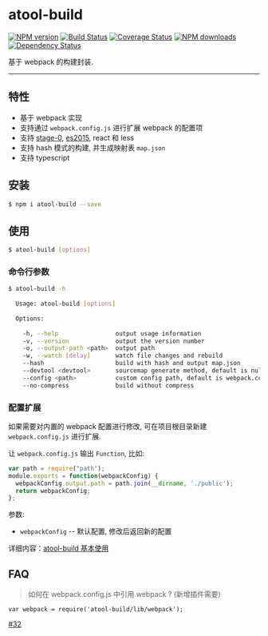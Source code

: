 # atool-build

[![NPM version](https://img.shields.io/npm/v/atool-build.svg?style=flat)](https://npmjs.org/package/atool-build)
[![Build Status](https://img.shields.io/travis/ant-tool/atool-build.svg?style=flat)](https://travis-ci.org/ant-tool/atool-build)
[![Coverage Status](https://img.shields.io/coveralls/ant-tool/atool-build.svg?style=flat)](https://coveralls.io/r/ant-tool/atool-build)
[![NPM downloads](http://img.shields.io/npm/dm/atool-build.svg?style=flat)](https://npmjs.org/package/atool-build)
[![Dependency Status](https://david-dm.org/ant-tool/atool-build.svg)](https://david-dm.org/ant-tool/atool-build)

基于 webpack 的构建封装.

----

## 特性

- 基于 webpack 实现
- 支持通过 `webpack.config.js` 进行扩展 webpack 的配置项
- 支持 [stage-0](https://babeljs.io/docs/plugins/preset-stage-0), [es2015](https://babeljs.io/docs/plugins/preset-es2015), react 和 less
- 支持 hash 模式的构建, 并生成映射表 `map.json`  
- 支持 typescript

## 安装

```bash
$ npm i atool-build --save
```

## 使用

```bash
$ atool-build [options]
```

### 命令行参数

```bash
$ atool-build -h
  
  Usage: atool-build [options]
  
  Options:
  
    -h, --help                output usage information
    -v, --version             output the version number
    -o, --output-path <path>  output path
    -w, --watch [delay]       watch file changes and rebuild
    --hash                    build with hash and output map.json
    --devtool <devtool>       sourcemap generate method, default is null
    --config <path>           custom config path, default is webpack.config.js
    --no-compress             build without compress 
```

### 配置扩展

如果需要对内置的 webpack 配置进行修改, 可在项目根目录新建 `webpack.config.js` 进行扩展.


让 `webpack.config.js` 输出 `Function`, 比如:

```javascript
var path = require("path");
module.exports = function(webpackConfig) {
  webpackConfig.output.path = path.join(__dirname, './public');
  return webpackConfig;
};
```

参数:

- `webpackConfig` -- 默认配置, 修改后返回新的配置


详细内容：[atool-build 基本使用](http://ant-tool.github.io/atool-build.html)


## FAQ

> 如何在 webpack.config.js 中引用 webpack ? (新增插件需要) 

`var webpack = require('atool-build/lib/webpack');`

[#32](https://github.com/ant-tool/atool-build/issues/32)
